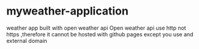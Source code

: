 # myweather-application
weather app built with open weather api
Open weather api use http not https ,therefore it cannot be hosted with github pages except you use and external domain
